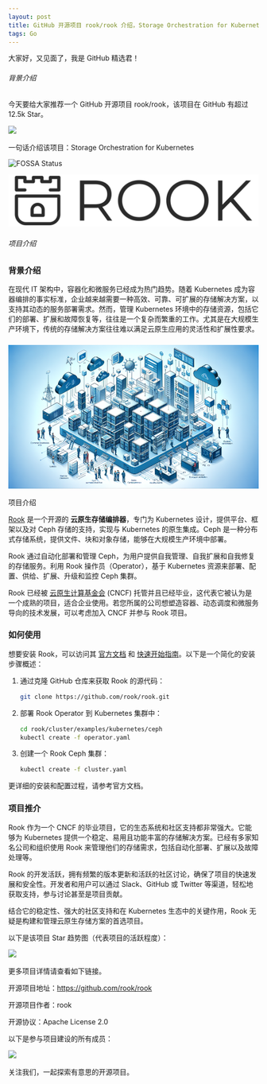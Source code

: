```yaml
---
layout: post
title: GitHub 开源项目 rook/rook 介绍，Storage Orchestration for Kubernetes
tags: Go
---
```


大家好，又见面了，我是 GitHub 精选君！

###### 背景介绍

今天要给大家推荐一个 GitHub 开源项目 rook/rook，该项目在 GitHub 有超过 12.5k Star。

![](https://stats.deeptrain.net/repo/rook/rook/?theme=light)

一句话介绍该项目：Storage Orchestration for Kubernetes




![FOSSA Status](https://app.fossa.io/api/projects/git%2Bgithub.com%2Frook%2Frook.svg?type=large)

![](https://raw.githubusercontent.com/rook/rook/master/Documentation/media/logo.svg)


###### 项目介绍

### 背景介绍

在现代 IT 架构中，容器化和微服务已经成为热门趋势。随着 Kubernetes 成为容器编排的事实标准，企业越来越需要一种高效、可靠、可扩展的存储解决方案，以支持其动态的服务部署需求。然而，管理 Kubernetes 环境中的存储资源，包括它们的部署、扩展和故障恢复等，往往是一个复杂而繁重的工作。尤其是在大规模生产环境下，传统的存储解决方案往往难以满足云原生应用的灵活性和扩展性要求。

### 

![](https://raw.githubusercontent.com/ZhuPeng/pic/master/mac/compress_tmp-e4d889df9166083e7d1760367c551eb7.png)

项目介绍

[Rook](https://github.com/rook/rook) 是一个开源的 **云原生存储编排器**，专门为 Kubernetes 设计，提供平台、框架以及对 Ceph 存储的支持，实现与 Kubernetes 的原生集成。Ceph 是一种分布式存储系统，提供文件、块和对象存储，能够在大规模生产环境中部署。

Rook 通过自动化部署和管理 Ceph，为用户提供自我管理、自我扩展和自我修复的存储服务。利用 Rook 操作员（Operator），基于 Kubernetes 资源来部署、配置、供给、扩展、升级和监控 Ceph 集群。

Rook 已经被 [云原生计算基金会](https://cncf.io) (CNCF) 托管并且已经毕业，这代表它被认为是一个成熟的项目，适合企业使用。若您所属的公司想塑造容器、动态调度和微服务导向的技术发展，可以考虑加入 CNCF 并参与 Rook 项目。

### 如何使用

想要安装 Rook，可以访问其 [官方文档](https://rook.github.io/docs/rook/latest-release) 和 [快速开始指南](https://rook.github.io/docs/rook/latest-release/Getting-Started/quickstart)。以下是一个简化的安装步骤概述：

1. 通过克隆 GitHub 仓库来获取 Rook 的源代码：
    ```bash
    git clone https://github.com/rook/rook.git
    ```
2. 部署 Rook Operator 到 Kubernetes 集群中：
    ```bash
    cd rook/cluster/examples/kubernetes/ceph
    kubectl create -f operator.yaml
    ```
3. 创建一个 Rook Ceph 集群：
    ```bash
    kubectl create -f cluster.yaml
    ```

更详细的安装和配置过程，请参考官方文档。

### 项目推介

Rook 作为一个 CNCF 的毕业项目，它的生态系统和社区支持都非常强大。它能够为 Kubernetes 提供一个稳定、易用且功能丰富的存储解决方案。已经有多家知名公司和组织使用 Rook 来管理他们的存储需求，包括自动化部署、扩展以及故障处理等。

Rook 的开发活跃，拥有频繁的版本更新和活跃的社区讨论，确保了项目的快速发展和安全性。开发者和用户可以通过 Slack、GitHub 或 Twitter 等渠道，轻松地获取支持，参与讨论甚至是项目贡献。

结合它的稳定性、强大的社区支持和在 Kubernetes 生态中的关键作用，Rook 无疑是构建和管理云原生存储方案的首选项目。

以下是该项目 Star 趋势图（代表项目的活跃程度）：

![](https://api.star-history.com/svg?repos=rook/rook&type=Timeline)

更多项目详情请查看如下链接。

开源项目地址：https://github.com/rook/rook 

开源项目作者：rook

开源协议：Apache License 2.0

以下是参与项目建设的所有成员：

![](https://contrib.rocks/image?repo=rook/rook)

关注我们，一起探索有意思的开源项目。

